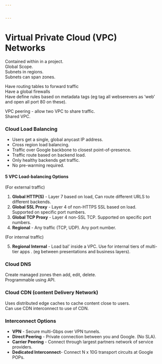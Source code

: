 ```yaml
---


---
```


<h1 id="virtual-private-cloud-vpc-networks">Virtual Private Cloud (VPC) Networks</h1>
<p>Contained within in a project.<br>
Global Scope.<br>
Subnets in regions.<br>
Subnets can span zones.</p>
<p>Have routing tables to forward traffic<br>
Have a global firewalls<br>
Have define rules based on metadata tags (eg tag all webserevers as ‘web’ and open all port 80 on these).</p>
<p>VPC peering - allow two VPC to share traffic.<br>
Shared VPC.</p>
<h3 id="cloud-load-balancing">Cloud Load Balancing</h3>
<ul>
<li>Users get a single, global anycast IP address.</li>
<li>Cross region load balancing.</li>
<li>Traffic over Google backbone to closest point-of-presence.</li>
<li>Traffic route based on backend load.</li>
<li>Only healthy backends get traffic.</li>
<li>No pre-warming required.</li>
</ul>
<h4 id="vpc-load-balancing-options">5 VPC Load-balancing Options</h4>
<p>(For external traffic)</p>
<ol>
<li><strong>Global HTTP(S)</strong> - Layer 7 based on load, Can route different URLS to different backends.</li>
<li><strong>Global SSL Proxy</strong> - Layer 4 of non-HTTPS SSL based on load.  Supported on specific port numbers.</li>
<li><strong>Global TCP Proxy</strong> - Layer 4 non-SSL TCP.  Supported on specific port numbers.</li>
<li><strong>Regional</strong> - Any traffic (TCP, UDP).  Any port number.</li>
</ol>
<p>(For internal traffic)</p>
<ol start="5">
<li><strong>Regional Internal</strong> - Load bal’ inside a VPC.  Use for internal tiers of multi-tier apps .  (eg between presentations and business layers).</li>
</ol>
<h3 id="cloud-dns">Cloud DNS</h3>
<p>Create managed zones then add, edit, delete.<br>
Programmable using API.</p>
<h3 id="cloud-cdn-content-delivery-network">Cloud CDN (content Delivery Network)</h3>
<p>Uses distributed edge caches to cache content close to users.<br>
Can use CDN interconnect to use of CDN.</p>
<h3 id="interconnect-options">Interconnect Options</h3>
<ul>
<li><strong>VPN</strong> - Secure multi-Gbps over VPN tunnels.</li>
<li><strong>Direct Peering</strong> - Private connection between you and Google.  (No SLA).</li>
<li><strong>Carrier Peering</strong> - Connect through largest partners network of service providers.</li>
<li><strong>Dedicated Interconnect</strong>- Connect N x 10G transport circuits at Google POPs.</li>
</ul>

